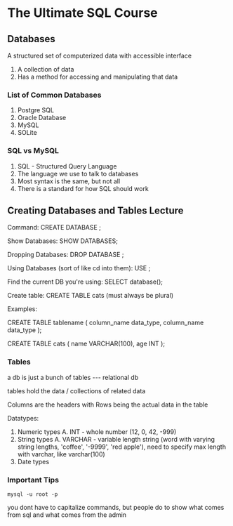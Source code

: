 # The Ultimate SQL Course

## Databases
A structured set of computerized data with accessible interface
1. A collection of data
2. Has a method for accessing and manipulating that data

### List of Common Databases
1. Postgre SQL
2. Oracle Database
3. MySQL
4. SOLite

### SQL vs MySQL
1. SQL - Structured Query Language
2. The language we use to talk to databases
3. Most syntax is the same, but not all
4. There is a standard for how SQL should work


## Creating Databases and Tables Lecture
Command: CREATE DATABASE <name>;

Show Databases: SHOW DATABASES;

Dropping Databases: DROP DATABASE <name>;

Using Databases (sort of like cd into them): USE <name>;

Find the current DB you're using: SELECT database();

Create table: CREATE TABLE cats (must always be plural)

Examples:

CREATE TABLE tablename
	(
		column_name data_type,
		column_name data_type
	);

CREATE TABLE cats
	(
		name VARCHAR(100),
		age INT
	);

### Tables
a db is just a bunch of tables --- relational db

tables hold the data / collections of related data

Columns are the headers with Rows being the actual data in the table

Datatypes: 
1. Numeric types
	A. INT - whole number (12, 0, 42, -999)
2. String types
	A. VARCHAR - variable length string (word with varying string lengths, 'coffee', '-9999', 'red apple'), need to specify max length with varchar, like varchar(100)
3. Date types



### Important Tips

`mysql -u root -p`

you dont have to capitalize commands, but people do to show what comes from sql and what comes from the admin